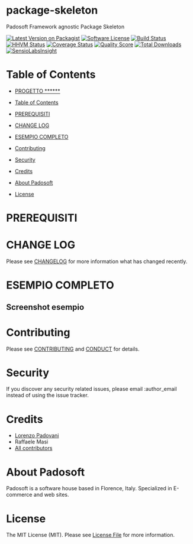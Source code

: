# package-skeleton
Padosoft Framework agnostic Package Skeleton


[![Latest Version on Packagist][ico-version]][link-packagist]
[![Software License][ico-license]](LICENSE.md)
[![Build Status][ico-travis]][link-travis]
[![HHVM Status][ico-hhvm-status]][link-hhvm-status]
[![Coverage Status][ico-scrutinizer]][link-scrutinizer]
[![Quality Score][ico-code-quality]][link-code-quality]
[![Total Downloads][ico-downloads]][link-downloads]
[![SensioLabsInsight][ico-sensiolab]][link-sensiolab]



Table of Contents
=================

  * [PROGETTO ******](#progetto-******)
  * [Table of Contents](#table-of-contents)
  * [PREREQUISITI](#prerequisiti)

  * [CHANGE LOG](#change-log)

  * [ESEMPIO COMPLETO](#esempio-completo)

  * [Contributing](#contributing)
  * [Security](#security)
  * [Credits](#credits)
  * [About Padosoft](#about-padosoft)
  * [License](#license)
  
# PREREQUISITI

# CHANGE LOG

Please see [CHANGELOG](CHANGELOG.md) for more information what has changed recently.

# ESEMPIO COMPLETO

## Screenshot esempio


# Contributing

Please see [CONTRIBUTING](CONTRIBUTING.md) and [CONDUCT](CONDUCT.md) for details.

# Security

If you discover any security related issues, please email :author_email instead of using the issue tracker.

# Credits

- [Lorenzo Padovani](https://github.com/lopadova)
- Raffaele Masi
- [All contributors](https://github.com/thephpleague/skeleton/contributors)

# About Padosoft
Padosoft is a software house based in Florence, Italy. Specialized in E-commerce and web sites.

# License

The MIT License (MIT). Please see [License File](LICENSE.md) for more information.

[ico-version]: https://img.shields.io/packagist/v/padosoft/@@@package.svg?style=flat-square
[ico-license]: https://img.shields.io/badge/license-MIT-brightgreen.svg?style=flat-square
[ico-travis]: https://img.shields.io/travis/padosoft/@@@package/master.svg?style=flat-square
[ico-scrutinizer]: https://img.shields.io/scrutinizer/coverage/g/padosoft/@@@package.svg?style=flat-square
[ico-code-quality]: https://img.shields.io/scrutinizer/g/padosoft/@@@package.svg?style=flat-square
[ico-downloads]: https://img.shields.io/packagist/dt/padosoft/@@@package.svg?style=flat-square
[ico-sensiolab]: https://insight.sensiolabs.com/projects/******/small.png
[ico-hhvm-status]: http://hhvm.h4cc.de/badge/padosoft/@@@package.svg?style=flat

[link-packagist]: https://packagist.org/packages/padosoft/@@@package
[link-travis]: https://travis-ci.org/padosoft/@@@package
[link-scrutinizer]: https://scrutinizer-ci.com/g/padosoft/@@@package/code-structure
[link-code-quality]: https://scrutinizer-ci.com/g/padosoft/@@@package
[link-downloads]: https://packagist.org/packages/padosoft/@@@package
[link-sensiolab]: https://insight.sensiolabs.com/projects/******
[link-hhvm-status]: http://hhvm.h4cc.de/package/padosoft/@@@package
[link-author]: https://github.com/lopadova
[link-contributors]: ../../contributors

